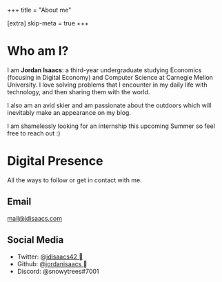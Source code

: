 +++
title = "About me"

[extra]
skip-meta = true
+++

# Who am I?

I am **Jordan Isaacs**: a third-year undergraduate studying Economics (focusing in Digital Economy) and Computer Science at Carnegie Mellon University. I love solving problems that I encounter in my daily life with technology, and then sharing them with the world.

I also am an avid skier and am passionate about the outdoors which will inevitably make an appearance on my blog.

I am shamelessly looking for an internship this upcoming Summer so feel free to reach out :)

# Digital Presence

All the ways to follow or get in contact with me.

## Email

mail@jdisaacs.com

## Social Media

* Twitter: @[jdisaacs42 ](https://twitter.com/jdisaacs42)
* Github: @[jordanisaacs ](https://github.com/jordanisaacs)
* Discord: @snowytrees#7001
